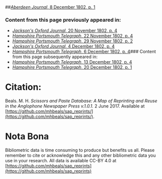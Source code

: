 ##[*Aberdeen Journal*, 8 December 1802, p. 1](https://mhbeals.github.io/sap_html/Aberdeen-Journal/Aberdeen-Journal-8-December-1802-p-1)

### Content from this page previously appeared in:
+ [*Jackson's Oxford Journal*, 20 November 1802, p. 4](https://mhbeals.github.io/sap_html/Jackson's-Oxford-Journal/Jackson's-Oxford-Journal-20-November-1802-p-4)
+ [*Hampshire Portsmouth Telegraph*, 22 November 1802, p. 4](https://mhbeals.github.io/sap_html/Hampshire-Portsmouth-Telegraph/Hampshire-Portsmouth-Telegraph-22-November-1802-p-4)
+ [*Hampshire Portsmouth Telegraph*, 29 November 1802, p. 2](https://mhbeals.github.io/sap_html/Hampshire-Portsmouth-Telegraph/Hampshire-Portsmouth-Telegraph-29-November-1802-p-2)
+ [*Jackson's Oxford Journal*, 4 December 1802, p. 4](https://mhbeals.github.io/sap_html/Jackson's-Oxford-Journal/Jackson's-Oxford-Journal-4-December-1802-p-4)
+ [*Hampshire Portsmouth Telegraph*, 6 December 1802, p. 4](https://mhbeals.github.io/sap_html/Hampshire-Portsmouth-Telegraph/Hampshire-Portsmouth-Telegraph-6-December-1802-p-4)### Content from this page subsequently appeared in:
+ [*Hampshire Portsmouth Telegraph*, 13 December 1802, p. 4](https://mhbeals.github.io/sap_html/Hampshire-Portsmouth-Telegraph/Hampshire-Portsmouth-Telegraph-13-December-1802-p-4)
+ [*Hampshire Portsmouth Telegraph*, 20 December 1802, p. 1](https://mhbeals.github.io/sap_html/Hampshire-Portsmouth-Telegraph/Hampshire-Portsmouth-Telegraph-20-December-1802-p-1)
                    
# Citation: 

Beals. M. H. *Scissors and Paste Database: A Map of Reprinting and Reuse in the Anglophone Newspaper Press v.1.0.1.* 2 June 2017. Available at [https://github.com/mhbeals/sap_reprints/](https://github.com/mhbeals/sap_reprints/). 
                    
# Nota Bona

Bibliometric data is time consuming to produce but benefits us all. Please remember to cite or acknowledge this and any other bibliometric data you use in your research. All data is available CC-BY 4.0 at [https://github.com/mhbeals/sap_reprints](https://github.com/mhbeals/sap_reprints)